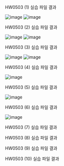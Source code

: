 HW0503 (1) 실습 파일 결과

![image](https://github.com/drawarepair/React/assets/102895287/51afaa85-da31-42db-8838-78662ca94988) ![image](https://github.com/drawarepair/React/assets/102895287/195ff3b4-a52b-40ab-a8c0-3b8d43790794)

HW0503 (2) 실습 파일 결과

![image](https://github.com/drawarepair/React/assets/102895287/f97750c0-ccbc-4f7d-bc3e-5a66c45ac99d) ![image](https://github.com/drawarepair/React/assets/102895287/3f5e6415-491a-4e40-9ab6-b2f961c131d4)

HW0503 (3) 실습 파일 결과

![image](https://github.com/drawarepair/React/assets/102895287/244c01c0-29f5-4cae-a12a-59122437e01e) ![image](https://github.com/drawarepair/React/assets/102895287/d9e12c34-adee-4ba0-8540-a1e1f4b5cb7c)

HW0503 (4) 실습 파일 결과

![image](https://github.com/drawarepair/React/assets/102895287/957fbfc0-60dd-47f7-a6d8-7ea176e02a6f)

HW0503 (5) 실습 파일 결과

![image](https://github.com/drawarepair/React/assets/102895287/f1413287-9672-4fd0-9bc4-0abdb539cdd2)

HW0503 (6) 실습 파일 결과

![image](https://github.com/drawarepair/React/assets/102895287/d2541861-8d9a-4e7c-98ff-dd86d62bf638)

HW0503 (7) 실습 파일 결과



HW0503 (8) 실습 파일 결과


HW0503 (9) 실습 파일 결과


HW0503 (10) 실습 파일 결과
